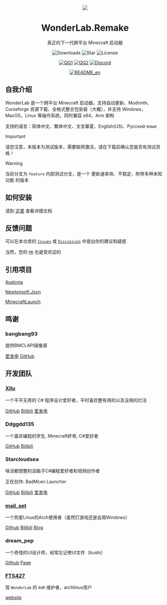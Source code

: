 <p align="center">
<img src="http://blessing-studio.cn/wp-content/uploads/2024/06/组件-7-1.png"/>
</p>

<div align="center">

# WonderLab.Remake

真正的下一代跨平台 Minecraft 启动器

![Downloads](https://img.shields.io/github/downloads/Blessing-Studio/WonderLab.Override/total?logo=github&label=%E4%B8%8B%E8%BD%BD%E9%87%8F&style=for-the-badge&color=44cc11)
![Star](https://img.shields.io/github/stars/Blessing-Studio/WonderLab.Override?logo=github&label=Star&style=for-the-badge)
![License](https://img.shields.io/github/license/Blessing-Studio/WonderLab.Override?logo=github&label=开源协议&style=for-the-badge&color=ff7a35)

[![QQ1](https://img.shields.io/badge/一群-722391932-81A1C1.svg?style=for-the-badge&logo=QQ&logoColor=white)](https://jq.qq.com/?_wv=1027&k=kU7khFu6)
[![QQ2](https://img.shields.io/badge/二群-789238146-81A1C1.svg?style=for-the-badge&logo=QQ&logoColor=white)](http://qm.qq.com/cgi-bin/qm/qr?_wv=1027&k=vxXeM940Sa8EPK0ddxDr7J-7RCxkConY&authKey=NlLAobL2hA0y5SqUgYwycJpnXsN%2F%2BGpCqqt2V%2BuiUgx%2B%2Fy8cFbvKk%2FnRg1Ezql9y&noverify=0&group_code=789238146)
[![Discord](https://img.shields.io/badge/Discord-4169E1?style=for-the-badge&logo=Discord&logoColor=white)](https://discord.gg/YQ62mn5d)

[![README_en](https://img.shields.io/badge/English-4169E1?style=for-the-badge&logoColor=white)](/README_en.md)

</div>

## 自我介绍

WonderLab 是一个跨平台 Minecraft 启动器，支持自动更新、Modrinth、Curseforge 资源下载、全格式整合包安装（大概），并支持 Windows，MacOS，Linux 等操作系统，同时兼容 x64、Arm 架构

支持的语言：简体中文、繁体中文、文言華夏、English(US)、Русский язык

> [!IMPORTANT]
> 请您注意，本版本为测试版本，需要联网激活，请在下载前确认您是否有测试资格！

> [!WARNING]
> 当前分支为 `feature` 内部测试分支，是一个 更新速率快、不稳定、附带多种未知功能 的版本

## 如何安装

请到 [这里](https://wiki.blessing-studio.cn/zh_CN/wonderlab/install.html) 查看详细文档

## 反馈问题

可以在本仓库的 [`Issues`](https://github.com/Blessing-Studio/WonderLab.Override/issues) 或 [`Discussion`](https://github.com/Blessing-Studio/WonderLab.Override/discussions) 中提出你的建议和疑惑

当然，您的 [`PR`](https://github.com/Blessing-Studio/WonderLab.Override/pulls) 也是受欢迎的

## 引用项目

[Avalonia](https://github.com/AvaloniaUI/Avalonia)

[Newtonsoft.Json](https://github.com/JamesNK/Newtonsoft.Json)

[MinecraftLaunch](https://github.com/Blessing-Studio/MinecraftLaunch)

## 鸣谢

### bangbang93

提供BMCLAPI镜像源

[爱发电](https://afdian.net/a/bangbang93)
[GitHub](https://github.com/bangbang93)

## 开发团队

### [Xilu](https://baka_hs.gitee.io/xilu-baka/)

一个平平无奇的 C# 程序设计爱好者，平时喜欢整有用的以及没用的烂活

[GitHub](https://github.com/YangSpring114)
[Bilibili](https://space.bilibili.com/1098028524?spm_id_from=333.999.0.0)
[爱发电](https://afdian.net/a/WonderLab)

### Ddggdd135

一个喜欢编程的学生, Minecraft肝帝, C#爱好者

[GitHub](https://github.com/JWJUN233233)
[Bilibili](https://space.bilibili.com/1049351987)

### Starcloudsea

啥活都想整的没脑子C#编程爱好者和视频创作者

正在创作: BadMcen Launcher

[GitHub](https://github.com/Starcloudsea)
[Bilibili](https://space.bilibili.com/2123349162?spm_id_from=333.1007.0.0)
[爱发电](https://afdian.net/a/Starcloudsea)

### [mail_set](https://blogs.mailset.top)

一个热爱Linux的Arch使用者（虽然打游戏还是会用Windows）

[Github](https://github.com/mailset)
[Bilibili](https://space.bilibili.com/435654748)
[Blog](https://blogs.mailset.top)

### dream_pep

一个奇怪的UI设计师，经常忘记修UI文件（bushi）

[Github](https://github.com/dream0090)
[Page](https://serverhub.cc)

### [FTS427](https://github.com/FTS427)

现 `WonderLab` 的 `AUR` 维护者，archlinux用户

[website](https://www.fts427.top/)

